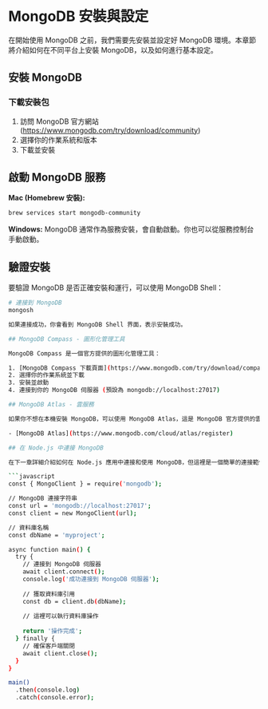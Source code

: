 # MongoDB 安裝與設定

在開始使用 MongoDB 之前，我們需要先安裝並設定好 MongoDB 環境。本章節將介紹如何在不同平台上安裝 MongoDB，以及如何進行基本設定。

## 安裝 MongoDB

### 下載安裝包

1. 訪問 MongoDB 官方網站 (https://www.mongodb.com/try/download/community)
2. 選擇你的作業系統和版本
3. 下載並安裝

## 啟動 MongoDB 服務

**Mac (Homebrew 安裝):**
```bash
brew services start mongodb-community
```

**Windows:**
MongoDB 通常作為服務安裝，會自動啟動。你也可以從服務控制台手動啟動。

## 驗證安裝

要驗證 MongoDB 是否正確安裝和運行，可以使用 MongoDB Shell：

```bash
# 連接到 MongoDB
mongosh

如果連接成功，你會看到 MongoDB Shell 界面，表示安裝成功。

## MongoDB Compass - 圖形化管理工具

MongoDB Compass 是一個官方提供的圖形化管理工具：

1. [MongoDB Compass 下載頁面](https://www.mongodb.com/try/download/compass)
2. 選擇你的作業系統並下載
3. 安裝並啟動
4. 連接到你的 MongoDB 伺服器 (預設為 mongodb://localhost:27017)

## MongoDB Atlas - 雲服務

如果你不想在本機安裝 MongoDB，可以使用 MongoDB Atlas，這是 MongoDB 官方提供的雲服務：

- [MongoDB Atlas](https://www.mongodb.com/cloud/atlas/register)

## 在 Node.js 中連接 MongoDB

在下一章詳細介紹如何在 Node.js 應用中連接和使用 MongoDB，但這裡是一個簡單的連接範例：

```javascript
const { MongoClient } = require('mongodb');

// MongoDB 連接字符串
const url = 'mongodb://localhost:27017';
const client = new MongoClient(url);

// 資料庫名稱
const dbName = 'myproject';

async function main() {
  try {
    // 連接到 MongoDB 伺服器
    await client.connect();
    console.log('成功連接到 MongoDB 伺服器');
    
    // 獲取資料庫引用
    const db = client.db(dbName);
    
    // 這裡可以執行資料庫操作
    
    return '操作完成';
  } finally {
    // 確保客戶端關閉
    await client.close();
  }
}

main()
  .then(console.log)
  .catch(console.error);
```
